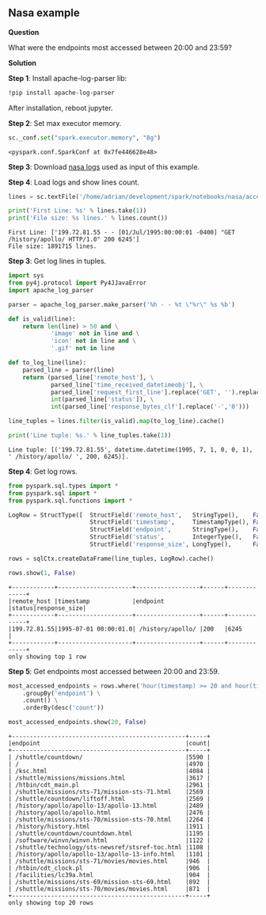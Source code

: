 

## Nasa example

**Question**

What were the endpoints most accessed between 20:00 and 23:59?

**Solution**


**Step 1**: Install apache-log-parser lib:
```bash
!pip install apache-log-parser
```
After installation, reboot jupyter.

**Step 2**: Set max executor memory.


```python
sc._conf.set("spark.executor.memory", "8g")
```




    <pyspark.conf.SparkConf at 0x7fe446628e48>



**Step 3**: Download [nasa logs](http://ita.ee.lbl.gov/html/contrib/NASA-HTTP.html) used as input of this example.

**Step 4**: Load logs and show lines count.


```python
lines = sc.textFile('/home/adrian/development/spark/notebooks/nasa/access_log_Jul95').cache()

print('First Line: %s' % lines.take(1))
print('File size: %s lines.' % lines.count())
```

    First Line: ['199.72.81.55 - - [01/Jul/1995:00:00:01 -0400] "GET /history/apollo/ HTTP/1.0" 200 6245']
    File size: 1891715 lines.


**Step 3**: Get log lines in tuples.


```python
import sys
from py4j.protocol import Py4JJavaError
import apache_log_parser

parser = apache_log_parser.make_parser('%h - - %t \"%r\" %s %b')

def is_valid(line):
    return len(line) > 50 and \
            'image' not in line and \
            'icon' not in line and \
            '.gif' not in line

def to_log_line(line):
    parsed_line = parser(line)
    return (parsed_line['remote_host'], \
            parsed_line['time_received_datetimeobj'], \
            parsed_line['request_first_line'].replace('GET', '').replace('HTTP/1.0',''), \
            int(parsed_line['status']), \
            int(parsed_line['response_bytes_clf'].replace('-','0')))    

line_tuples = lines.filter(is_valid).map(to_log_line).cache()

print('Line tuple: %s.' % line_tuples.take(1))
```

    Line tuple: [('199.72.81.55', datetime.datetime(1995, 7, 1, 0, 0, 1), ' /history/apollo/ ', 200, 6245)].


**Step 4**: Get log rows.


```python
from pyspark.sql.types import *
from pyspark.sql import *
from pyspark.sql.functions import *

LogRow = StructType([  StructField('remote_host',   StringType(),    False), \
                       StructField('timestamp',     TimestampType(), False), \
                       StructField('endpoint',      StringType(),    False), \
                       StructField('status',        IntegerType(),   False), \
                       StructField('response_size', LongType(),      False), ])

rows = sqlCtx.createDataFrame(line_tuples, LogRow).cache()

rows.show(1, False)
```

    +------------+---------------------+------------------+------+-------------+
    |remote_host |timestamp            |endpoint          |status|response_size|
    +------------+---------------------+------------------+------+-------------+
    |199.72.81.55|1995-07-01 00:00:01.0| /history/apollo/ |200   |6245         |
    +------------+---------------------+------------------+------+-------------+
    only showing top 1 row
    


**Step 5**: Get endpoints most accessed between 20:00 and 23:59.


```python
most_accessed_endpoints = rows.where('hour(timestamp) >= 20 and hour(timestamp) <= 23 and status = 200') \
    .groupBy('endpoint') \
    .count() \
    .orderBy(desc('count'))

most_accessed_endpoints.show(20, False)
```

    +-------------------------------------------------+-----+
    |endpoint                                         |count|
    +-------------------------------------------------+-----+
    | /shuttle/countdown/                             |5590 |
    | /                                               |4970 |
    | /ksc.html                                       |4084 |
    | /shuttle/missions/missions.html                 |3617 |
    | /htbin/cdt_main.pl                              |2961 |
    | /shuttle/missions/sts-71/mission-sts-71.html    |2569 |
    | /shuttle/countdown/liftoff.html                 |2569 |
    | /history/apollo/apollo-13/apollo-13.html        |2489 |
    | /history/apollo/apollo.html                     |2476 |
    | /shuttle/missions/sts-70/mission-sts-70.html    |2264 |
    | /history/history.html                           |1911 |
    | /shuttle/countdown/countdown.html               |1195 |
    | /software/winvn/winvn.html                      |1122 |
    | /shuttle/technology/sts-newsref/stsref-toc.html |1108 |
    | /history/apollo/apollo-13/apollo-13-info.html   |1101 |
    | /shuttle/missions/sts-71/movies/movies.html     |946  |
    | /htbin/cdt_clock.pl                             |906  |
    | /facilities/lc39a.html                          |904  |
    | /shuttle/missions/sts-69/mission-sts-69.html    |892  |
    | /shuttle/missions/sts-70/movies/movies.html     |871  |
    +-------------------------------------------------+-----+
    only showing top 20 rows
    

